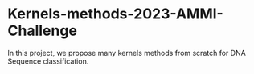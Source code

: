# Kernels-methods-2023-AMMI-Challenge
In this project, we propose many kernels methods from scratch for DNA Sequence classification.
